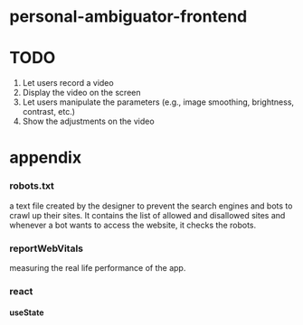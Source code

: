 # personal-ambiguator-frontend

# TODO
1. Let users record a video
2. Display the video on the screen
3. Let users manipulate the parameters 
   (e.g., image smoothing, brightness, contrast, etc.)
4. Show the adjustments on the video 

# appendix
### robots.txt
a text file created by the designer to prevent the search engines and bots to crawl up their sites. It contains the list of allowed and disallowed sites and whenever a bot wants to access the website, it checks the robots.
### reportWebVitals
measuring the real life performance of the app.
### react
#### useState